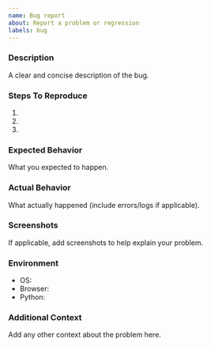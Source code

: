 ```yaml
---
name: Bug report
about: Report a problem or regression
labels: bug
---
```


### Description
A clear and concise description of the bug.

### Steps To Reproduce
1. 
2. 
3. 

### Expected Behavior
What you expected to happen.

### Actual Behavior
What actually happened (include errors/logs if applicable).

### Screenshots
If applicable, add screenshots to help explain your problem.

### Environment
- OS: 
- Browser: 
- Python: 

### Additional Context
Add any other context about the problem here.


